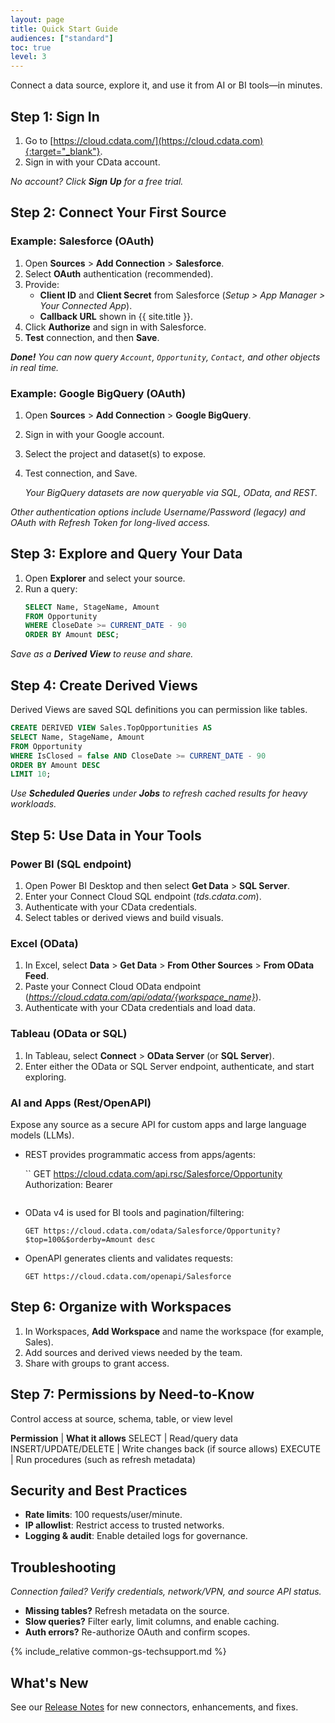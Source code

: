 ```yaml
---
layout: page
title: Quick Start Guide
audiences: ["standard"]
toc: true
level: 3
---
```


Connect a data source, explore it, and use it from AI or BI tools—in minutes.

## Step 1: Sign In

1. Go to [https://cloud.cdata.com/](https://cloud.cdata.com){:target="_blank"}.
2. Sign in with your CData account. 

*No account? Click **Sign Up** for a free trial.*

## Step 2: Connect Your First Source

### Example: Salesforce (OAuth)

1. Open **Sources** > **Add Connection** > **Salesforce**.
2. Select **OAuth** authentication (recommended).
3. Provide:
   - **Client ID** and **Client Secret** from Salesforce (*Setup > App Manager > Your Connected App*).
   - **Callback URL** shown in {{ site.title }}.
4. Click **Authorize** and sign in with Salesforce.
5. **Test** connection, and then **Save**.

***Done!*** *You can now query `Account`, `Opportunity`, `Contact`, and other objects in real time.*

### Example: Google BigQuery (OAuth)

1. Open **Sources** > **Add Connection** > **Google BigQuery**.
2. Sign in with your Google account.
3. Select the project and dataset(s) to expose.
4. Test connection, and Save.

   *Your BigQuery datasets are now queryable via SQL, OData, and REST.*

*Other authentication options include Username/Password (legacy) and OAuth with Refresh Token for long-lived access.*   

## Step 3: Explore and Query Your Data

1. Open **Explorer** and select your source.
2. Run a query: 
   ```sql
   SELECT Name, StageName, Amount
   FROM Opportunity
   WHERE CloseDate >= CURRENT_DATE - 90
   ORDER BY Amount DESC;
   ```

*Save as a ***Derived View*** to reuse and share.*   

## Step 4: Create Derived Views

Derived Views are saved SQL definitions you can permission like tables.

```sql
CREATE DERIVED VIEW Sales.TopOpportunities AS
SELECT Name, StageName, Amount
FROM Opportunity
WHERE IsClosed = false AND CloseDate >= CURRENT_DATE - 90
ORDER BY Amount DESC
LIMIT 10;
```

*Use ***Scheduled Queries*** under ***Jobs*** to refresh cached results for heavy workloads.*

## Step 5: Use Data in Your Tools

### Power BI (SQL endpoint)
1. Open Power BI Desktop and then select **Get Data** > **SQL Server**.
2. Enter your Connect Cloud SQL endpoint (*tds.cdata.com*).
3. Authenticate with your CData credentials.
4. Select tables or derived views and build visuals.

### Excel (OData)

1. In Excel, select **Data** > **Get Data** > **From Other Sources** > **From OData Feed**.
2. Paste your Connect Cloud OData endpoint (*https://cloud.cdata.com/api/odata/{workspace_name}*).
3. Authenticate with your CData credentials and load data.

### Tableau (OData or SQL)

1. In Tableau, select **Connect** > **OData Server** (or **SQL Server**).
2. Enter either the OData or SQL Server endpoint, authenticate, and start exploring.

### AI and Apps (Rest/OpenAPI)

Expose any source as a secure API for custom apps and large language models (LLMs).

- REST provides programmatic access from apps/agents:

  ``
  GET https://cloud.cdata.com/api.rsc/Salesforce/Opportunity
  Authorization: Bearer <token>
  ```

- OData v4 is used for BI tools and pagination/filtering:

  ```
  GET https://cloud.cdata.com/odata/Salesforce/Opportunity?$top=100&$orderby=Amount desc
  ```

- OpenAPI generates clients and validates requests:

  ```  
  GET https://cloud.cdata.com/openapi/Salesforce
  ```

## Step 6: Organize with Workspaces

1. In Workspaces, **Add Workspace** and name the workspace (for example, Sales).
2. Add sources and derived views needed by the team.
3. Share with groups to grant access.

## Step 7: Permissions by Need-to-Know

Control access at source, schema, table, or view level

**Permission** | **What it allows** 
SELECT | Read/query data 
INSERT/UPDATE/DELETE | Write changes back (if source allows)
EXECUTE | Run procedures (such as refresh metadata)

## Security and Best Practices

- **Rate limits**: 100 requests/user/minute.
- **IP allowlist**: Restrict access to trusted networks.
- **Logging & audit**: Enable detailed logs for governance.

## Troubleshooting

*Connection failed? Verify credentials, network/VPN, and source API status.*

- **Missing tables?** Refresh metadata on the source.
- **Slow queries?** Filter early, limit columns, and enable caching.
- **Auth errors?** Re-authorize OAuth and confirm scopes.

{% include_relative common-gs-techsupport.md %}

## What's New

See our [Release Notes](./ReleaseNotes.html) for new connectors, enhancements, and fixes.